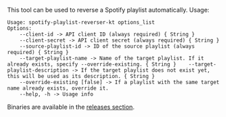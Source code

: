 This tool can be used to reverse a Spotify playlist automatically. Usage:

```
Usage: spotify-playlist-reverser-kt options_list
Options:
    --client-id -> API client ID (always required) { String }
    --client-secret -> API client secret (always required) { String }
    --source-playlist-id -> ID of the source playlist (always required) { String }
    --target-playlist-name -> Name of the target playlist. If it already exists, specify --override-existing. { String }    --target-playlist-description -> If the target playlist does not exist yet, this will be used as its description. { String }
    --override-existing [false] -> If a playlist with the same target name already exists, override it.
    --help, -h -> Usage info
```

Binaries are available in the [releases section](https://github.com/cbruegg/spotify-playlist-reverser-kt/releases).

